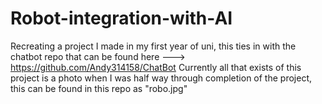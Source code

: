# Robot-integration-with-AI
Recreating a project I made in my first year of uni, this ties in with the chatbot repo that can be found here ---> https://github.com/Andy314158/ChatBot
Currently all that exists of this project is a photo when I was half way through completion of the project, this can be found in 
this repo as "robo.jpg"
